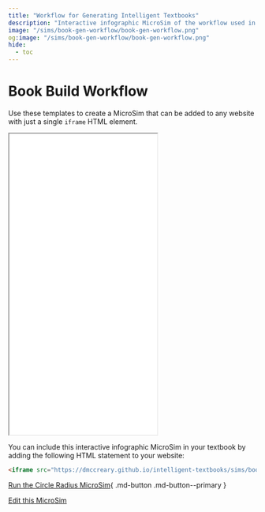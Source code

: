 ```yaml
---
title: "Workflow for Generating Intelligent Textbooks"
description: "Interactive infographic MicroSim of the workflow used in intelligent book creation"
image: "/sims/book-gen-workflow/book-gen-workflow.png"
og:image: "/sims/book-gen-workflow/book-gen-workflow.png"
hide:
  - toc
---
```

# Book Build Workflow

Use these templates to create a MicroSim that can
be added to any website with just a single ```iframe``` HTML element.

<iframe src="./main.html" height="610px" scrolling="no"
  style="overflow: hidden;"></iframe>

You can include this interactive infographic MicroSim in your textbook
by adding the following HTML statement to your website:

```html
<iframe src="https://dmccreary.github.io/intelligent-textbooks/sims/book-gen-workflow/main.html" height="610px" scrolling="no" style="overflow: hidden;"></iframe>
```

[Run the Circle Radius MicroSim](./main.html){ .md-button .md-button--primary }

[Edit this MicroSim](https://editor.p5js.org/dmccreary/sketches/dJq4nTXE4)